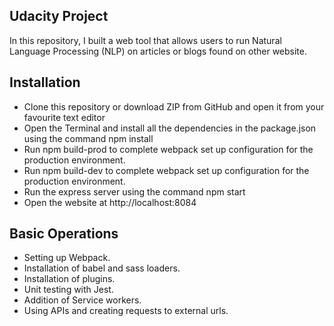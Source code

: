 ## Udacity Project
In this repository, I built a web tool that allows users to run Natural Language Processing (NLP) on articles or blogs found on other website.

## Installation
- Clone this repository or download ZIP from GitHub and open it from your favourite text editor
- Open the Terminal and install all the dependencies in the package.json using the command npm install
- Run npm build-prod to complete webpack set up configuration for the production environment.
- Run npm build-dev to complete webpack set up configuration for the production environment.
- Run the express server using the command npm start
- Open the website at http://localhost:8084

## Basic Operations
- Setting up Webpack.
- Installation of babel and sass loaders.
- Installation of plugins.
- Unit testing with Jest.
- Addition of Service workers.
- Using APIs and creating requests to external urls.

